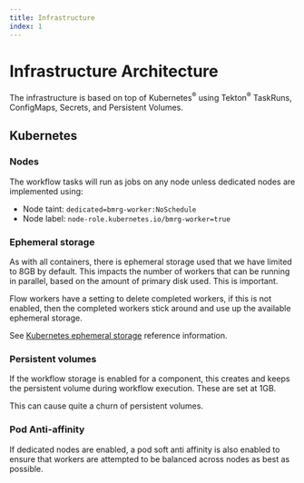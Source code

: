 ```yaml
---
title: Infrastructure
index: 1
---
```


# Infrastructure Architecture

The infrastructure is based on top of Kubernetes<sup>®</sup> using Tekton<sup>®</sup> TaskRuns, ConfigMaps, Secrets, and Persistent Volumes.

## Kubernetes

### Nodes

The workflow tasks will run as jobs on any node unless dedicated nodes are implemented using:

- Node taint: `dedicated=bmrg-worker:NoSchedule`
- Node label: `node-role.kubernetes.io/bmrg-worker=true`

### Ephemeral storage

As with all containers, there is ephemeral storage used that we have limited to 8GB by default. This impacts the number of workers that can be running in parallel, based on the amount of primary disk used. This is important. 

Flow workers have a setting to delete completed workers, if this is not enabled, then the completed workers stick around and use up the available ephemeral storage.

See [Kubernetes ephemeral storage](https://kubernetes.io/docs/concepts/configuration/manage-compute-resources-container/#local-ephemeral-storage) reference information.

### Persistent volumes

If the workflow storage is enabled for a component, this creates and keeps the persistent volume during workflow execution. These are set at 1GB.

This can cause quite a churn of persistent volumes.

### Pod Anti-affinity

If dedicated nodes are enabled, a pod soft anti affinity is also enabled to ensure that workers are attempted to be balanced across nodes as best as possible.

